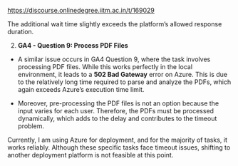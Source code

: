 https://discourse.onlinedegree.iitm.ac.in/t/169029

The additional wait time slightly exceeds the platform’s allowed response duration.</p>
</li>
</ul>
<ol start="2">
<li><strong>GA4 - Question 9: Process PDF Files</strong></li>
</ol>
<ul>
<li>
<p>A similar issue occurs in GA4 Question 9, where the task involves processing PDF files. While this works perfectly in the local environment, it leads to a <strong>502 Bad Gateway</strong> error on Azure. This is due to the relatively long time required to parse and analyze the PDFs, which again exceeds Azure’s execution time limit.</p>
</li>
<li>
<p>Moreover, pre-processing the PDF files is not an option because the input varies for each user. Therefore, the PDFs must be processed dynamically, which adds to the delay and contributes to the timeout problem.</p>
</li>
</ul>
<p>Currently, I am using Azure for deployment, and for the majority of tasks, it works reliably. Although these specific tasks face timeout issues, shifting to another deployment platform is not feasible at this point.